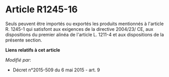 # Article R1245-16

Seuls peuvent être importés ou exportés les produits mentionnés à l'article R. 1245-1 qui satisfont aux exigences de la
directive 2004/23/ CE, aux dispositions du premier alinéa de l'article L. 1211-4 et aux dispositions de la présente section.

**Liens relatifs à cet article**

_Modifié par_:

  - Décret n°2015-509 du 6 mai 2015 - art. 9
